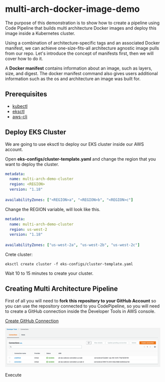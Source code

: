 # multi-arch-docker-image-demo

The purpose of this demonstration is to show how to create a pipeline using Code Pipeline that builds multi architecture Docker images and deploy this image inside a Kubernetes cluster.

Using a combination of architecture-specific tags and an associated Docker manifest, we can achieve one-size-fits-all architecture agnostic image pulls from our repo. Let's introduce the concept of manifests first, then we will cover how to do it.

A **Docker manifest** contains information about an image, such as layers, size, and digest. The docker manifest command also gives users additional information such as the os and architecture an image was built for.

## Prerequisites

- [kubectl](https://kubernetes.io/docs/tasks/tools/install-kubectl/)
- [eksctl](https://docs.aws.amazon.com/eks/latest/userguide/eksctl.html#installing-eksctl)
- [aws-cli](https://docs.aws.amazon.com/pt_br/cli/latest/userguide/cli-chap-install.html)

## Deploy EKS Cluster

We are going to use eksctl to deploy our EKS cluster inside our AWS account.

Open **eks-configs/cluster-template.yaml** and change the region that you want to deploy the cluster.

```yaml
metadata:
  name: multi-arch-demo-cluster
  region: <REGION>
  version: "1.18"

availabilityZones: ["<REGION>a", "<REGION>b", "<REGION>c"]
```

Change the REGION variable, will look like this.

```yaml
metadata:
  name: multi-arch-demo-cluster
  region: us-west-2
  version: "1.18"

availabilityZones: ["us-west-2a", "us-west-2b", "us-west-2c"]
```

Crete cluster:

```shell
eksctl create cluster -f eks-configs/cluster-template.yaml
```

Wait 10 to 15 minutes to create your cluster.

## Creating Multi Architecture Pipeline

First of all you will need to **fork this repository to your GitHub Account** so you can use the repository connected to you CodePipeline, so you will need to create a GitHub connection inside the Developer Tools in AWS console.

[Create GitHub Connection](https://docs.aws.amazon.com/dtconsole/latest/userguide/connections-create-github.html)

<p align="center"> 
<img src="images/connections.png">
</p>

Execute 

